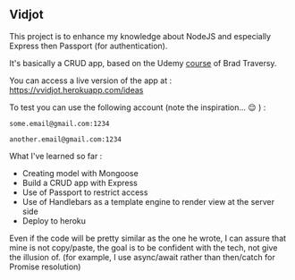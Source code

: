 ## Vidjot

This project is to enhance my knowledge about NodeJS and especially Express then Passport (for authentication). 

It's basically a CRUD app, based on the Udemy [course](https://www.udemy.com/nodejs-express-mongodb-dev-to-deployment/) of Brad Traversy.

You can access a live version of the app at : https://vvidjot.herokuapp.com/ideas

To test you can use the following account (note the inspiration... :relieved: ) : 

`some.email@gmail.com:1234`

`another.email@gmail.com:1234`

What I've learned so far : 
- Creating model with Mongoose
- Build a CRUD app with Express
- Use of Passport to restrict access
- Use of Handlebars as a template engine to render view at the server side
- Deploy to heroku

Even if the code will be pretty similar as the one he wrote, I can assure that mine is not copy/paste, the goal is to be confident with the tech, not give the illusion of. (for example, I use async/await rather than then/catch for Promise resolution)
